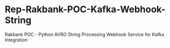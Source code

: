 # Rep-Rakbank-POC-Kafka-Webhook-String
Rakbank POC - Python AVRO String Processing Webhook Service for Kafka Integration
